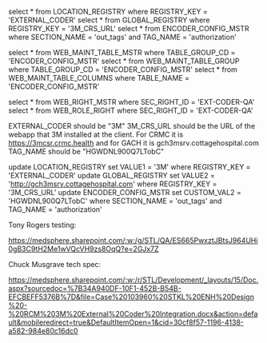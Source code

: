 select * from LOCATION_REGISTRY where REGISTRY_KEY = 'EXTERNAL_CODER'
select * from GLOBAL_REGISTRY where REGISTRY_KEY = '3M_CRS_URL'
select * from ENCODER_CONFIG_MSTR where SECTION_NAME = 'out_tags' and TAG_NAME = 'authorization'

select * from WEB_MAINT_TABLE_MSTR where TABLE_GROUP_CD = 'ENCODER_CONFIG_MSTR'
select * from WEB_MAINT_TABLE_GROUP where TABLE_GROUP_CD = 'ENCODER_CONFIG_MSTR'
select * from WEB_MAINT_TABLE_COLUMNS where TABLE_NAME = 'ENCODER_CONFIG_MSTR'

select * from WEB_RIGHT_MSTR where SEC_RIGHT_ID = 'EXT-CODER-QA'
select * from WEB_ROLE_RIGHT where SEC_RIGHT_ID = 'EXT-CODER-QA'

EXTERNAL_CODER should be "3M"
3M_CRS_URL should be the URL of the webapp that 3M installed at the client. For CRMC it is https://3mcsr.crmc.health and for GACH it is gch3msrv.cottagehospital.com
TAG_NAME should be "HGWDNL900Q7LTobC"

update LOCATION_REGISTRY set VALUE1 = '3M' where REGISTRY_KEY = 'EXTERNAL_CODER'
update GLOBAL_REGISTRY set VALUE2 = 'http://gch3msrv.cottagehospital.com' where REGISTRY_KEY = '3M_CRS_URL'
update ENCODER_CONFIG_MSTR set CUSTOM_VAL2 = 'HGWDNL900Q7LTobC' where SECTION_NAME = 'out_tags' and TAG_NAME = 'authorization'

Tony Rogers testing:

https://medsphere.sharepoint.com/:w:/g/STL/QA/ES665PwxztJBtsJ964UHi0gB3C9tH2Me1wVQcVH9zs8OqQ?e=2GJx7Z

Chuck Musgrave tech spec:

https://medsphere.sharepoint.com/:w:/r/STL/Development/_layouts/15/Doc.aspx?sourcedoc=%7B34A940DF-10F1-452B-B54B-EFCBEFF5376B%7D&file=Case%20103960%20STKL%20ENH%20Design%20-%20RCM%203M%20External%20Coder%20Integration.docx&action=default&mobileredirect=true&DefaultItemOpen=1&cid=30cf8f57-1196-4138-a582-984e80c16dc0
